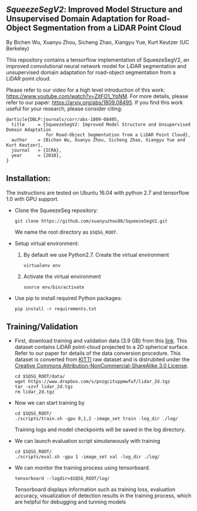 ## _SqueezeSegV2_: Improved Model Structure and Unsupervised Domain Adaptation for Road-Object Segmentation from a LiDAR Point Cloud

By Bichen Wu, Xuanyu Zhou, Sicheng Zhao, Xiangyu Yue, Kurt Keutzer (UC Berkeley)

This repository contains a tensorflow implementation of SqueezeSegV2, an improved convolutional neural network model for LiDAR segmentation and unsupervised domain adaptation for road-object segmentation from a LiDAR point cloud. 


Please refer to our video for a high level introduction of this work: https://www.youtube.com/watch?v=ZitFO1_YpNM. For more details, please refer to our paper: https://arxiv.org/abs/1809.08495. If you find this work useful for your research, please consider citing:

    @article{DBLP:journals/corr/abs-1809-08495,
      title     = {SqueezeSegV2: Improved Model Structure and Unsupervised Domain Adaptation
                   for Road-Object Segmentation from a LiDAR Point Cloud},
      author    = {Bichen Wu, Xuanyu Zhou, Sicheng Zhao, Xiangyu Yue and Kurt Keutzer},
      journal   = {ICRA},
      year      = {2018},
    }
## Installation:

The instructions are tested on Ubuntu 16.04 with python 2.7 and tensorflow 1.0 with GPU support. 
- Clone the SqueezeSeg repository:
    ```Shell
    git clone https://github.com/xuanyuzhou98/SqueezeSegV2.git
    ```
    We name the root directory as `$SQSG_ROOT`.

- Setup virtual environment:
    1. By default we use Python2.7. Create the virtual environment
        ```Shell
        virtualenv env
        ```

    2. Activate the virtual environment
        ```Shell
        source env/bin/activate
        ```

- Use pip to install required Python packages:
    ```Shell
    pip install -r requirements.txt
    ```

## Training/Validation
- First, download training and validation data (3.9 GB) from this [link](https://www.dropbox.com/s/pnzgcitvppmwfuf/lidar_2d.tgz?dl=0). This dataset contains LiDAR point-cloud projected to a 2D spherical surface. Refer to our paper for details of the data conversion procedure. This dataset is converted from [KITTI](http://www.cvlibs.net/datasets/kitti/) raw dataset and is distrubited under the [Creative Commons Attribution-NonCommercial-ShareAlike 3.0 License](https://creativecommons.org/licenses/by-nc-sa/3.0/).
    ```Shell
    cd $SQSG_ROOT/data/
    wget https://www.dropbox.com/s/pnzgcitvppmwfuf/lidar_2d.tgz
    tar -xzvf lidar_2d.tgz
    rm lidar_2d.tgz
    ```

- Now we can start training by
    ```Shell
    cd $SQSG_ROOT/
    ./scripts/train.sh -gpu 0,1,2 -image_set train -log_dir ./log/
    ```
   Training logs and model checkpoints will be saved in the log directory.
   
- We can launch evaluation script simutaneously with training
    ```Shell
    cd $SQSG_ROOT/
    ./scripts/eval.sh -gpu 1 -image_set val -log_dir ./log/
    ```
    
- We can monitor the training process using tensorboard.
    ```Shell
    tensorboard --logdir=$SQSG_ROOT/log/
    ```
    Tensorboard displays information such as training loss, evaluation accuracy, visualization of detection results in the training process, which are helpful for debugging and tunning models
